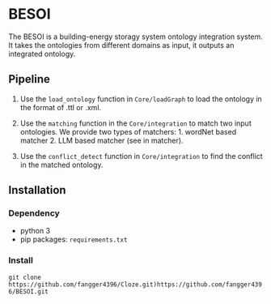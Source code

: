 # BESOI
The BESOI is a building-energy storagy system ontology integration system.
It takes the ontologies from different domains as input, it outputs an integrated ontology.
##  Pipeline
1. Use the `load_ontology` function in `Core/loadGraph` to load the ontology in the format of .ttl or .xml.

2. Use the `matching` function in the `Core/integration` to match two input ontologies. We provide two types of matchers: 1. wordNet based matcher 2. LLM based matcher (see in matcher).
3. Use the `conflict_detect` function in `Core/integration` to find the conflict in the matched ontology.

## Installation

### Dependency
+ python 3
+ pip packages: `requirements.txt`

### Install
`git clone https://github.com/fangger4396/Cloze.git)https://github.com/fangger4396/BESOI.git`
